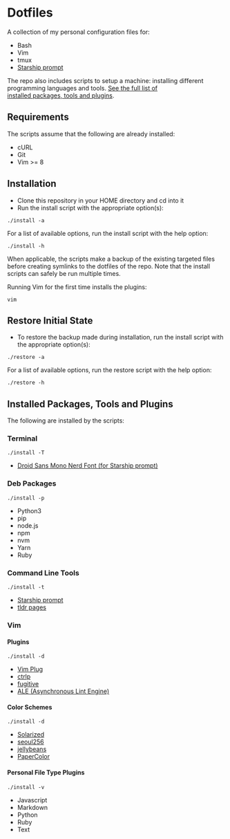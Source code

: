 # Dotfiles 

A collection of my personal configuration files for: 
- Bash 
- Vim
- tmux
- [Starship prompt](https://starship.rs/)

The repo also includes scripts to setup a machine: installing different
programming languages and tools. [See the full list of  
installed packages, tools and plugins](#installed-packages-tools-and-plugins).

## Requirements

The scripts assume that the following are already installed:
- cURL
- Git
- Vim >= 8

## Installation

- Clone this repository in your HOME directory and cd into it
- Run the install script with the appropriate option(s):
```
./install -a
```
For a list of available options, run the install script with the help option:
```
./install -h
```
When applicable, the scripts make a backup of the existing targeted files 
before creating symlinks to the dotfiles of the repo.
Note that the install scripts can safely be run multiple times.

Running Vim for the first time installs the plugins:
```
vim
```

## Restore Initial State

- To restore the backup made during installation, run the install script with 
the appropriate option(s):
```
./restore -a
```
For a list of available options, run the restore script with the help option:
```
./restore -h
```

## Installed Packages, Tools and Plugins

The following are installed by the scripts:

### Terminal
```
./install -T
```

- [Droid Sans Mono Nerd Font (for Starship prompt)](https://github.com/ryanoasis/nerd-fonts)

### Deb Packages
```
./install -p
```

- Python3
- pip
- node.js
- npm
- nvm
- Yarn
- Ruby

### Command Line Tools
```
./install -t
```

- [Starship prompt](https://starship.rs/)
- [tldr pages](https://tldr.sh/)


### Vim

#### Plugins
```
./install -d
```

- [Vim Plug](https://github.com/junegunn/vim-plug)
- [ctrlp](https://github.com/kien/ctrlp.vim)
- [fugitive](https://github.com/tpope/vim-fugitive)
- [ALE (Asynchronous Lint Engine)](https://github.com/dense-analysis/ale)

#### Color Schemes
```
./install -d
```

- [Solarized](https://github.com/altercation/vim-colors-solarized)
- [seoul256](https://github.com/junegunn/seoul256.vim)
- [jellybeans](https://github.com/nanotech/jellybeans.vim)
- [PaperColor](https://github.com/NLKNguyen/papercolor-theme)

#### Personal File Type Plugins
```
./install -v
```

- Javascript
- Markdown
- Python
- Ruby
- Text

